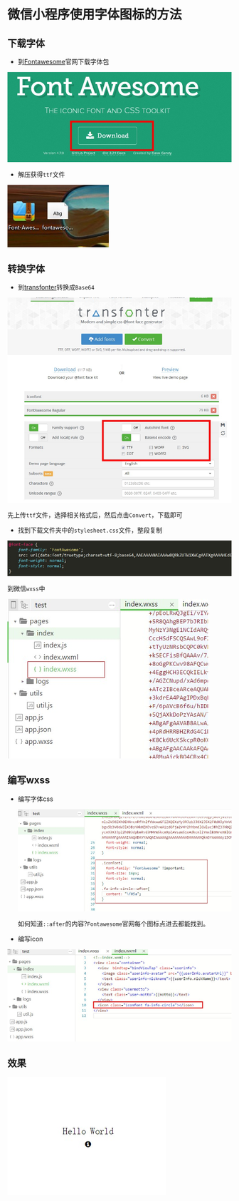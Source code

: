 # 微信小程序使用字体图标的方法

## 下载字体

* 到[Fontawesome](http://fontawesome.io/)官网下载字体包

![](1.jpeg)

* 解压获得`ttf`文件

![](2.jpeg)

## 转换字体

* 到[transfonter](https://transfonter.org/)转换成`Base64`

![](3.jpeg)

先上传`ttf`文件，选择相关格式后，然后点击`Convert`，下载即可

* 找到下载文件夹中的`stylesheet.css`文件，整段复制

![](4.jpeg)

到微信`wxss`中

![](5.jpeg)

## 编写wxss

* 编写字体css

  ![](6.jpeg)

  如何知道`::after`的内容?`Fontawesome`官网每个图标点进去都能找到。

* 编写icon

![](7.jpeg)

## 效果

![](8.jpeg)


